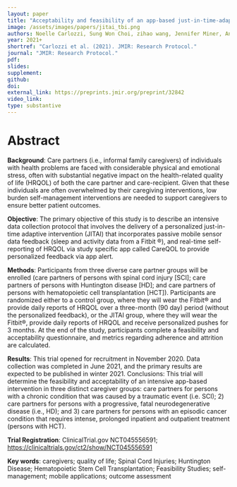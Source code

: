 ```yaml
---
layout: paper
title: "Acceptability and feasibility of an app-based just-in-time-adaptive self-management intervention for care partners: Protocol for the CareQOL pilot trial"
image: /assets/images/papers/jitai_tbi.png
authors: Noelle Carlozzi, Sung Won Choi, zihao wang, Jennifer Miner, Angela Lyden, Christopher Graves, Angelle Sander, Jitao Wang, Srijan Sen
year: 2021+
shortref: "Carlozzi et al. (2021). JMIR: Research Protocol."
journal: "JMIR: Research Protocol."
pdf:
slides:
supplement:
github:
doi:
external_link: https://preprints.jmir.org/preprint/32842
video_link: 
type: substantive
---
```


# Abstract

**Background**: Care partners (i.e., informal family caregivers) of individuals with health problems are faced with considerable physical and emotional stress, often with substantial negative impact on the health-related quality of life (HRQOL) of both the care partner and care-recipient. Given that these individuals are often overwhelmed by their caregiving interventions, low burden self-management interventions are needed to support caregivers to ensure better patient outcomes. 

**Objective**: The primary objective of this study is to describe an intensive data collection protocol that involves the delivery of a personalized just-in-time adaptive intervention (JITAI) that incorporates passive mobile sensor data feedback (sleep and activity data from a Fitbit ®), and real-time self-reporting of HRQOL via study specific app called CareQOL to provide personalized feedback via app alert.

**Methods**: Participants from three diverse care partner groups will be enrolled (care partners of persons with spinal cord injury [SCI]; care partners of persons with Huntington disease [HD]; and care partners of persons with hematopoietic cell transplantation [HCT]). Participants are randomized either to a control group, where they will wear the Fitbit® and provide daily reports of HRQOL over a three-month (90 day) period (without the personalized feedback), or the JITAI group, where they will wear the Fitbit®, provide daily reports of HRQOL and receive personalized pushes for 3 months. At the end of the study, participants complete a feasibility and acceptability questionnaire, and metrics regarding adherence and attrition are calculated.

**Results**: This trial opened for recruitment in November 2020. Data collection was completed in June 2021, and the primary results are expected to be published in winter 2021.
Conclusions: This trial will determine the feasibility and acceptability of an intensive app-based intervention in three distinct caregiver groups: care partners for persons with a chronic condition that was caused by a traumatic event (i.e. SCI); 2) care partners for persons with a progressive, fatal neurodegenerative disease (i.e., HD); and 3) care partners for persons with an episodic cancer condition that requires intense, prolonged inpatient and outpatient treatment (persons with HCT).

**Trial Registration**: ClinicalTrial.gov NCT045556591; https://clinicaltrials.gov/ct2/show/NCT045556591 

**Key words**: caregivers; quality of life; Spinal Cord Injuries; Huntington Disease; Hematopoietic Stem Cell Transplantation; Feasibility Studies; self-management; mobile applications; outcome assessment
